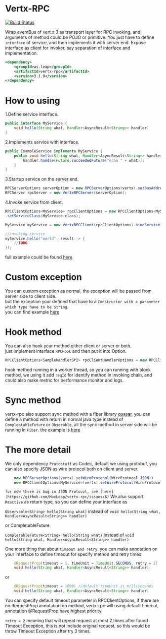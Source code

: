 Vertx-RPC
=====

[![Build Status](https://circleci.com/gh/MaxLeap/vertx-rpc.svg?style=shield&circle-token=67793c816897b2aa0dc59dda6a4b4079939b3eb7)](https://circleci.com/gh/organizations/MaxLeap)	

Wrap eventBus of vert.x 3 as transport layer for RPC invoking, and arguments of method could be POJO or primitive.
You just have to define `interface` of service, and then implements it with server end.
Expose interface as client for invoker, say separation of interface and implementation.


```xml
<dependency>
	<groupId>as.leap</groupId>
	<artifactId>vertx-rpc</artifactId>
	<version>3.1.0</version>
</dependency>
```

How to using
=======

1.Define service interface.

```java
public interface MyService {
	void hello(String what, Handler<AsyncResult<String>> handler)
}
```


2.Implements service with interface.

```java
public ExampleService implements MyService {
  	public void hello(String what, Handler<AsyncResult<String>> handler) {
		handler.handle(Future.succeededFuture("echo " + what));
    }
}
```		

3.Startup service on the server end.

```java
RPCServerOptions serverOption = new RPCServerOptions(vertx).setBusAddress("Address").addService(new ExampleService());
RPCServer rpcServer = new VertxRPCServer(serverOption);
```

4.Invoke service from client.

```java
RPCClientOptions<MyService> rpcClientOptions = new RPCClientOptions<MyService>(vertx).setBusAddress("Address")
.setServiceClass(MyService.class);

MyService myService = new VertxRPCClient(rpcClientOptions).bindService();

//invoking service
myService.hello("world", result -> {
	//TODO
});
```
	
full example could be found [here](https://github.com/stream1984/vertx-rpc-example).


Custom exception
=========
You can custom exception as normal, the exception will be passed from server side to client side.  
but the exception your defined that have to a `Constructor with a parameter which type have to be String`.  
you can find example [here](https://github.com/MaxLeap/vertx-rpc/blob/master/src/test/java/as/leap/rpc/example/spi/MyException.java#L18)


Hook method
=========
You can also hook your method either client or server or both.  
just implement interface `RPCHook` and then put it into Option.  

```java
RPCClientOptions<SampleHandlerSPI> rpcClientHandlerOptions = new RPCClientOptions<SampleHandlerSPI>(vertx).setRpcHook(new ClientServiceHook())
```

hook method running in a worker thread, so you can running with block method, we using it add `reqId` for identify method in invoking chain, and could also make metric for performance monitor and logs. 


Sync method
=========
vertx-rpc also support sync method with a fiber library [quasar](http://docs.paralleluniverse.co/quasar/), you can define a method with return in normal
java type instead of `CompleatableFuture` or `Obserable`, all the sync method in server side will be running in `Fiber`. the example is [here](https://github.com/LeapAppServices/vertx-rpc/blob/master/src/test/java/as/leap/rpc/example/VertxRPCSyncTest.java) 

The more detail
=========

We only dependency `Protostuff` as Codec, default we using protobuf, you can also specify JSON as wire protocol both on client and server.

```java
    new RPCServerOptions(vertx).setWireProtocol(WireProtocol.JSON))
    new RPCClientOptions<MyService>(vertx).setWireProtocol(WireProtocol.JSON))	
```  
`for now there is bug in JSON Protocol, see [here](https://github.com/MaxLeap/vertx-rpc/issues/6)` 
We also support `Reactive` as return type, so you can define your interface as

`Observable<String> hello(String what)` instead of `void hello(String what, Handler<AsyncResult<String>> handler)`

or CompletableFuture

`CompletableFuture<String> hello(String what)` instead of `void hello(String what, Handler<AsyncResult<String>> handler)`

One more thing that about `timeout and retry`.
you can make annotation on your interface to define timeout for specify method and retry times.

```java
    @RequestProp(timeout = 1, timeUnit = TimeUnit.SECONDS, retry = 2)
    void hello(String what, Handler<AsyncResult<String>> handler);
```
or
```java
	@RequestProp(timeout = 1000) //default timeUnit is milliseconds
    void hello(String what, Handler<AsyncResult<String>> handler)
```
You can specify default timeout parameter in RPCClientOptions, if there are no RequestProp annotation on method, vertx-rpc will using
default timeout, annotation @RequestProp have highest priority.

`retry = 2` meaning that will repeat request at most 2 times after found Timeout Exception,
this is not include original request, so this would be throw Timeout Exception after try 3 times.

